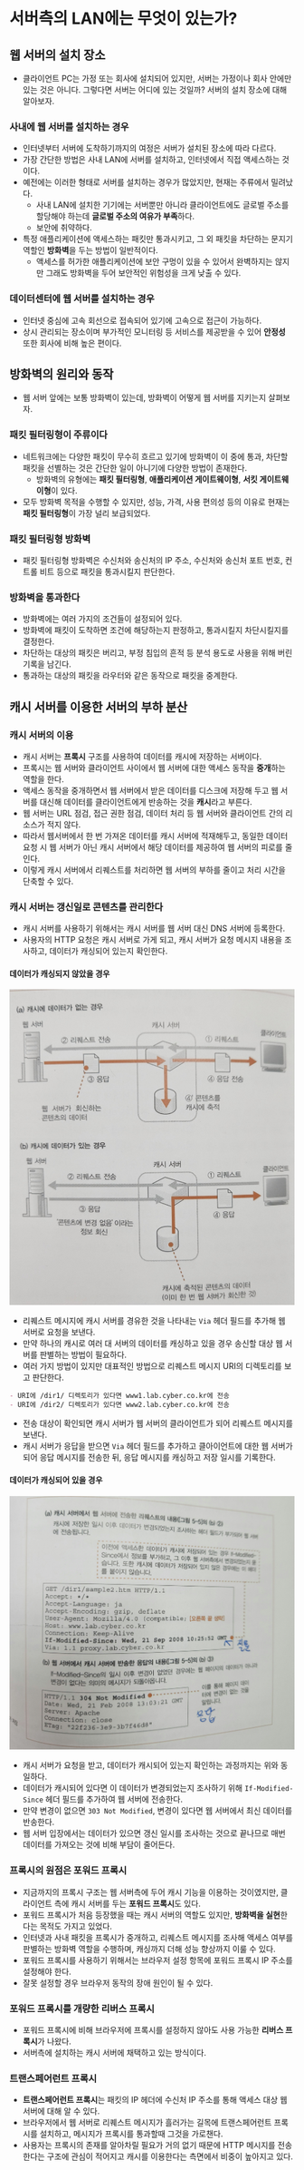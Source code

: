 # 서버측의 LAN에는 무엇이 있는가?
## 웹 서버의 설치 장소
- 클라이언트 PC는 가정 또는 회사에 설치되어 있지만, 서버는 가정이나 회사 안에만 있는 것은 아니다. 그렇다면 서버는 어디에 있는 것일까? 서버의 설치 장소에 대해 알아보자. 

### 사내에 웹 서버를 설치하는 경우
- 인터넷부터 서버에 도착하기까지의 여정은 서버가 설치된 장소에 따라 다르다.
- 가장 간단한 방법은 사내 LAN에 서버를 설치하고, 인터넷에서 직접 액세스하는 것이다.
- 예전에는 이러한 형태로 서버를 설치하는 경우가 많았지만, 현재는 주류에서 밀려났다.
  - 사내 LAN에 설치한 기기에는 서버뿐만 아니라 클라이언트에도 글로벌 주소를 할당해야 하는데 **글로벌 주소의 여유가 부족**하다.
  - 보안에 취약하다.
- 특정 애플리케이션에 액세스하는 패킷만 통과시키고, 그 외 패킷을 차단하는 문지기 역할인 **방화벽**을 두는 방법이 일반적이다.
  - 액세스를 허가한 애플리케이션에 보안 구멍이 있을 수 있어서 완벽하지는 않지만 그래도 방화벽을 두어 보안적인 위험성을 크게 낮출 수 있다.

### 데이터센터에 웹 서버를 설치하는 경우
- 인터넷 중심에 고속 회선으로 접속되어 있기에 고속으로 접근이 가능하다.
- 상시 관리되는 장소이며 부가적인 모니터링 등 서비스를 제공받을 수 있어 **안정성** 또한 회사에 비해 높은 편이다.

## 방화벽의 원리와 동작
- 웹 서버 앞에는 보통 방화벽이 있는데, 방화벽이 어떻게 웹 서버를 지키는지 살펴보자.

### 패킷 필터링형이 주류이다
- 네트워크에는 다양한 패킷이 무수히 흐르고 있기에 방화벽이 이 중에 통과, 차단할 패킷을 선별하는 것은 간단한 일이 아니기에 다양한 방법이 존재한다.
  - 방화벽의 유형에는 **패킷 필터링형**, **애플리케이션 게이트웨이형**, **서킷 게이트웨이형**이 있다.
- 모두 방화벽 목적을 수행할 수 있지만, 성능, 가격, 사용 편의성 등의 이유로 현재는 **패킷 필터링형**이 가장 널리 보급되었다.

### 패킷 필터링형 방화벽
- 패킷 필터링형 방화벽은 수신처와 송신처의 IP 주소, 수신처와 송신처 포트 번호, 컨트롤 비트 등으로 패킷을 통과시킬지 판단한다.

### 방화벽을 통과한다
- 방화벽에는 여러 가지의 조건들이 설정되어 있다.
- 방화벽에 패킷이 도착하면 조건에 해당하는지 판정하고, 통과시킬지 차단시킬지를 결정한다.
- 차단하는 대상의 패킷은 버리고, 부정 침입의 흔적 등 분석 용도로 사용을 위해 버린 기록을 남긴다.
- 통과하는 대상의 패킷을 라우터와 같은 동작으로 패킷을 중계한다.

## 캐시 서버를 이용한 서버의 부하 분산
### 캐시 서버의 이용
- 캐시 서버는 **프록시** 구조를 사용하여 데이터를 캐시에 저장하는 서버이다.
- 프록시는 웹 서버와 클라이언트 사이에서 웹 서버에 대한 액세스 동작을 **중개**하는 역할을 한다.
- 액세스 동작을 중개하면서 웹 서버에서 받은 데이터를 디스크에 저장해 두고 웹 서버를 대신해 데이터를 클라이언트에게 반송하는 것을 **캐시**라고 부른다.
- 웹 서버는 URL 점검, 접근 권한 점검, 데이터 처리 등 웹 서버와 클라이언트 간의 리소스가 적지 않다.
- 따라서 웹서버에서 한 번 가져온 데이터를 캐시 서버에 적재해두고, 동일한 데이터 요청 시 웹 서버가 아닌 캐시 서버에서 해당 데이터를 제공하여 웹 서버의 피로를 줄인다.
- 이렇게 캐시 서버에서 리퀘스트를 처리하면 웹 서버의 부하를 줄이고 처리 시간을 단축할 수 있다.

### 캐시 서버는 갱신일로 콘텐츠를 관리한다
- 캐시 서버를 사용하기 위해서는 캐시 서버를 웹 서버 대신 DNS 서버에 등록한다.
- 사용자의 HTTP 요청은 캐시 서버로 가게 되고, 캐시 서버가 요청 메시지 내용을 조사하고, 데이터가 캐싱되어 있는지 확인한다. 
#### 데이터가 캐싱되지 않았을 경우
![캐시_서버_과정.png](images/05_data_cache.png)

- 리퀘스트 메시지에 캐시 서버를 경유한 것을 나타내는 `Via` 헤더 필드를 추가해 웹 서버로 요청을 보낸다.
- 만약 하나의 캐시로 여러 대 서버의 데이터를 캐싱하고 있을 경우 송신할 대상 웹 서버를 판별하는 방법이 필요하다.
- 여러 가지 방법이 있지만 대표적인 방법으로 리퀘스트 메시지 URI의 디렉토리를 보고 판단한다.
```markdown
- URI에 /dir1/ 디렉토리가 있다면 www1.lab.cyber.co.kr에 전송 
- URI에 /dir2/ 디렉토리가 있다면 www2.lab.cyber.co.kr에 전송 
```
- 전송 대상이 확인되면 캐시 서버가 웹 서버의 클라이언트가 되어 리퀘스트 메시지를 보낸다.
- 캐시 서버가 응답을 받으면 `Via` 헤더 필드를 추가하고 클아이언트에 대한 웹 서버가 되어 응답 메시지를 전송한 뒤, 응답 메시지를 캐싱하고 저장 일시를 기록한다.

#### 데이터가 캐싱되어 있을 경우
![cache_flow.jpeg](images/05_cache_flow.jpeg)

- 캐시 서버가 요청을 받고, 데이터가 캐시되어 있는지 확인하는 과정까지는 위와 동일하다.
- 데이터가 캐시되어 있다면 이 데이터가 변경되었는지 조사하기 위해 `If-Modified-Since` 헤더 필드를 추가하여 웹 서버에 전송한다.
- 만약 변경이 없으면 `303 Not Modified`, 변경이 있다면 웹 서버에서 최신 데이터를 반송한다.
- 웹 서버 입장에서는 데이터가 있으면 갱신 일시를 조사하는 것으로 끝나므로 매번 데이터를 가져오는 것에 비해 부담이 줄어든다.

### 프록시의 원점은 포워드 프록시
- 지금까지의 프록시 구조는 웹 서버측에 두어 캐시 기능을 이용하는 것이였지만, 클라이언트 측에 캐시 서버를 두는 **포워드 프록시**도 있다.
- 포워드 프록시가 처음 등장했을 때는 캐시 서버의 역할도 있지만, **방화벽을 실현**한다는 목적도 가지고 있었다.
- 인터넷과 사내 패킷을 프록시가 중개하고, 리퀘스트 메시지를 조사해 액세스 여부를 판별하는 방화벽 역할을 수행하며, 캐싱까지 더해 성능 향상까지 이룰 수 있다.
- 포워드 프록시를 사용하기 위해서는 브라우저 설정 항목에 포워드 프록시 IP 주소를 설정해야 한다.
- 잘못 설정할 경우 브라우저 동작의 장애 원인이 될 수 있다.

### 포워드 프록시를 개량한 리버스 프록시
- 포워드 프록시에 비해 브라우저에 프록시를 설정하지 않아도 사용 가능한 **리버스 프록시**가 나왔다.
- 서버측에 설치하는 캐시 서버에 채택하고 있는 방식이다.

### 트랜스페어런트 프록시
- **트랜스페어런트 프록시**는 패킷의 IP 헤더에 수신처 IP 주소를 통해 액세스 대상 웹 서버에 대해 알 수 있다.
- 브라우저에서 웹 서버로 리퀘스트 메시지가 흘러가는 길목에 트랜스페어런트 프록시를 설치하고, 메시지가 프록시를 통과할때 그것을 가로챈다.
- 사용자는 프록시의 존재를 알아차릴 필요가 거의 없기 때문에 HTTP 메시지를 전송한다는 구조에 관심이 적어지고 캐시를 이용한다는 측면에서 비중이 높아지고 있다.
